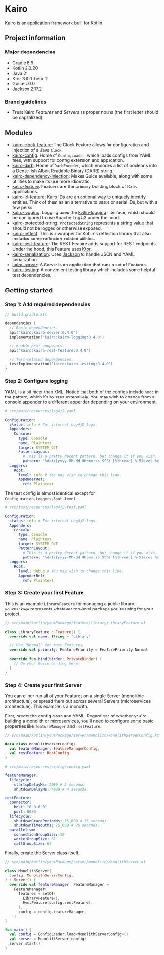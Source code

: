 # Kairo

Kairo is an application framework built for Kotlin.

## Project information

### Major dependencies

- Gradle 8.9
- Kotlin 2.0.20
- Java 21
- Ktor 3.0.0-beta-2
- Guice 7.0.0
- Jackson 2.17.2

### Brand guidelines

- Treat Kairo _Features_ and _Servers_ as proper nouns (the first letter should be capitalized).

## Modules

- [kairo-clock-feature](kairo-clock-feature/):
  The Clock Feature allows for configuration and injection of a Java `Clock`.
- [kairo-config](kairo-config/):
  Home of `ConfigLoader`, which loads configs from YAML files,
  with support for config extension and application.
- [kairo-darb](kairo-darb/):
  Home of `DarbEncoder`, which encodes a list of booleans into a Dense-ish Albeit Readable Binary (DARB) string.
- [kairo-dependency-injection](kairo-dependency-injection/):
  Makes Guice available,
  along with some utilities to make its use more idiomatic.
- [kairo-feature](kairo-feature/):
  Features are the primary building block of Kairo applications.
- [kairo-id-feature](kairo-id-feature/):
  Kairo IDs are an optional way to uniquely identify entities.
  Think of them as an alternative to `UUID`s or serial IDs, but with a few perks.
- [kairo-logging](kairo-logging/):
  Logging uses the [kotlin-logging](https://github.com/oshai/kotlin-logging) interface,
  which should be configured to use Apache Log4j2 under the hood.
- [kairo-protected-string](kairo-protected-string/):
  `ProtectedString` represents a string value that should not be logged or otherwise exposed.
- [kairo-reflect](kairo-reflect/):
  This is a wrapper for Kotlin's reflection library
  that also includes some reflection-related utilities.
- [kairo-rest-feature](kairo-rest-feature/):
  The REST Feature adds support for REST endpoints.
  Under the hood, this Feature uses [Ktor](https://ktor.io/).
- [kairo-serialization](kairo-serialization/):
  Uses [Jackson](https://github.com/FasterXML/jackson)
  to handle JSON and YAML serialization
- [kairo-server](kairo-server/):
  A Server is an application that runs a set of Features.
- [kairo-testing](kairo-testing/):
  A convenient testing library which includes some helpful test dependencies.

## Getting started

### Step 1: Add required dependencies

```kotlin
// build.gradle.kts

dependencies {
  // Basic dependencies.
  api("kairo:kairo-server:0.4.0")
  implementation("kairo:kairo-logging:0.4.0")

  // Enable REST endpoints.
  api("kairo:kairo-rest-feature:0.4.0")

  // Test-related dependencies.
  testImplementation("kairo:kairo-testing:0.4.0")
}
```

### Step 2: Configure logging

YAML is a bit nicer than XML.
Notice that both of the configs include `%mdc` in the pattern, which Kairo uses extensively.
You may wish to change from a console appender to a different appender depending on your environment.

```yaml
# src/main/resources/log4j2.yaml

Configuration:
  status: info # For internal Log4j2 logs.
  Appenders:
    Console:
      type: Console
      name: Plaintext
      target: SYSTEM_OUT
      PatternLayout:
        # This is a pretty decent pattern, but change it if you wish.
        pattern: "%date{yyyy-MM-dd HH:mm:ss.SSS} [%thread] %-5level %c - %message %mdc%n"
  Loggers:
    Root:
      level: info # You may wish to change this line.
      AppenderRef:
        ref: Plaintext
```

The test config is almost identical except for `Configuration.Loggers.Root.level`.

```yaml
# src/test/resources/log4j2-test.yaml

Configuration:
  status: info # For internal Log4j2 logs.
  Appenders:
    Console:
      type: Console
      name: Plaintext
      target: SYSTEM_OUT
      PatternLayout:
        # This is a pretty decent pattern, but change it if you wish.
        pattern: "%date{yyyy-MM-dd HH:mm:ss.SSS} [%thread] %-5level %c - %message %mdc%n"
  Loggers:
    Root:
      level: debug # You may wish to change this line.
      AppenderRef:
        ref: Plaintext
```

### Step 3: Create your first Feature

This is an example `LibraryFeature` for managing a public library.
`yourPackage` represents whatever top-level package you're using for your project.

```kotlin
// src/main/kotlin/yourPackage/feature/library/LibraryFeature.kt

class LibraryFeature : Feature() {
  override val name: String = "Library"

  // Use "Normal" for most Features.
  override val priority: FeaturePriority = FeaturePriority.Normal
  
  override fun bind(binder: PrivateBinder) {
    // Do your Guice binding here!
  }
}
```

### Step 4: Create your first Server

You can either run all of your Features on a single Server (monolithic architecture),
or spread them out across several Servers (microservices architecture).
This example is a monolith.

First, create the config class and YAML.
Regardless of whether you're building a monolith or microservices,
you'll need to configure some basic properties like `featureManager` and `restFeature`.

```kotlin
// src/main/kotlin/yourPackage/server/monolith/MonolithServerConfig.kt

data class MonolithServerConfig(
  val featureManager: FeatureManagerConfig,
  val restFeature: RestConfig,
)
```

```yaml
# src/main/resources/config/config.yaml

featureManager:
  lifecycle:
    startupDelayMs: 2000 # 2 seconds.
    shutdownDelayMs: 4000 # 4 seconds.

restFeature:
  connector:
    host: "0.0.0.0"
    port: 8080
  lifecycle:
    shutdownGracePeriodMs: 15_000 # 15 seconds.
    shutdownTimeoutMs: 25_000 # 25 seconds.
  parallelism:
    connectionGroupSize: 16
    workerGroupSize: 32
    callGroupSize: 64
```

Finally, create the Server class itself.

```kotlin
// src/main/kotlin/yourPackage/server/monolith/MonolithServer.kt

class MonolithServer(
  config: MonolithServerConfig,
) : Server() {
  override val featureManager: FeatureManager =
    FeatureManager(
      features = setOf(
        LibraryFeature(),
        RestFeature(config.restFeature),
      ),
      config = config.featureManager,
    )
}

fun main() {
  val config = ConfigLoader.load<MonolithServerConfig>()
  val server = MonolithServer(config)
  server.start()
}
```
